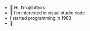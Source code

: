 - 👋 Hi, I’m @bl1nks
- 👀 I’m interested in visual studio code
- I started programming in 1983 
- 🌱 

<!---
bl1nks/bl1nks is a ✨ special ✨ repository because its `README.md` (this file) appears on your GitHub profile.
You can click the Preview link to take a look at your changes.
--->
